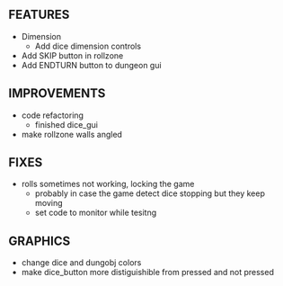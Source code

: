 ## FEATURES
- Dimension
    - Add dice dimension controls
- Add SKIP button in rollzone
- Add ENDTURN button to dungeon gui

## IMPROVEMENTS
- code refactoring
    - finished dice_gui
- make rollzone walls angled

## FIXES
- rolls sometimes not working, locking the game
    - probably in case the game detect dice stopping but they keep moving
    - set code to monitor while tesitng

## GRAPHICS
- change dice and dungobj colors
- make dice_button more distiguishible from pressed and not pressed
